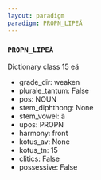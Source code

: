 ```yaml
---
layout: paradigm
paradigm: PROPN_LIPEÄ
---
```

### ` PROPN_LIPEÄ `

Dictionary class 15 eä
* grade_dir: weaken
* plurale_tantum: False
* pos: NOUN
* stem_diphthong: None
* stem_vowel: ä
* upos: PROPN
* harmony: front
* kotus_av: None
* kotus_tn: 15
* clitics: False
* possessive: False
